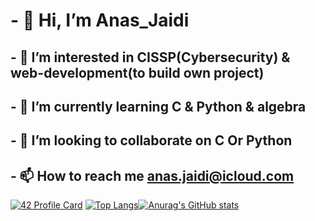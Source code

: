 # - 👋 Hi, I’m Anas_Jaidi
## - 👀 I’m interested in CISSP(Cybersecurity) & web-development(to build own project)
## - 🌱 I’m currently learning C & Python & algebra
## - 💞️ I’m looking to collaborate on C Or Python
## - 📫 How to reach me anas.jaidi@icloud.com

[![42 Profile Card](https://1337-readme.vercel.app/api/profile?cursus=42cursus&dark=true&login=ajaidi)](https://github.com/mohouyizme/1337-readme)
[![Top Langs](https://github-readme-stats.vercel.app/api/top-langs/?username=anasjaidi&theme=midnight-purple)](https://github.com/anuraghazra/github-readme-stats)[![Anurag's GitHub stats](https://github-readme-stats.vercel.app/api?username=Anasjaidi&show_icons=true&theme=radical)](https://github.com/anuraghazra/github-readme-stats)


<!---
Anasjaidi/Anasjaidi is a ✨ special ✨ repository because its `README.md` (this file) appears on your GitHub profile.
You can click the Preview link to take a look at your changes.
--->

